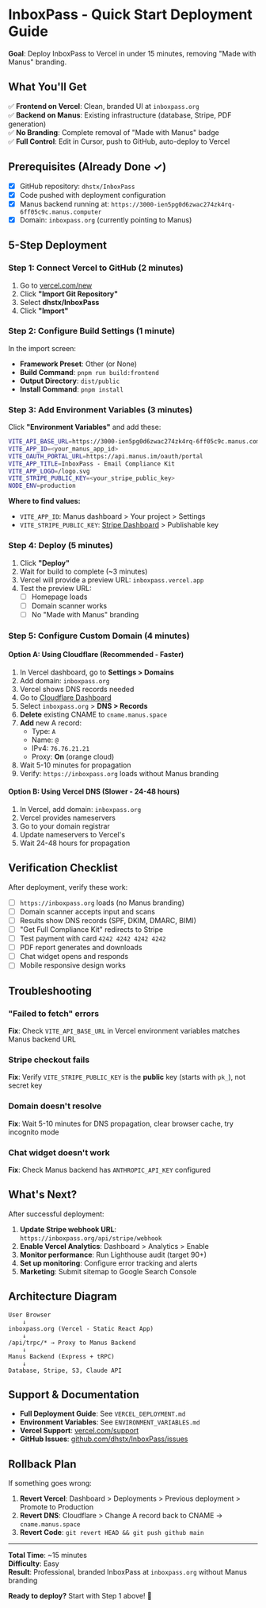# InboxPass - Quick Start Deployment Guide

**Goal**: Deploy InboxPass to Vercel in under 15 minutes, removing "Made with Manus" branding.

## What You'll Get

✅ **Frontend on Vercel**: Clean, branded UI at `inboxpass.org`  
✅ **Backend on Manus**: Existing infrastructure (database, Stripe, PDF generation)  
✅ **No Branding**: Complete removal of "Made with Manus" badge  
✅ **Full Control**: Edit in Cursor, push to GitHub, auto-deploy to Vercel  

## Prerequisites (Already Done ✓)

- [x] GitHub repository: `dhstx/InboxPass`
- [x] Code pushed with deployment configuration
- [x] Manus backend running at: `https://3000-ien5pg0d6zwac274zk4rq-6ff05c9c.manus.computer`
- [x] Domain: `inboxpass.org` (currently pointing to Manus)

## 5-Step Deployment

### Step 1: Connect Vercel to GitHub (2 minutes)

1. Go to [vercel.com/new](https://vercel.com/new)
2. Click **"Import Git Repository"**
3. Select **dhstx/InboxPass**
4. Click **"Import"**

### Step 2: Configure Build Settings (1 minute)

In the import screen:

- **Framework Preset**: Other (or None)
- **Build Command**: `pnpm run build:frontend`
- **Output Directory**: `dist/public`
- **Install Command**: `pnpm install`

### Step 3: Add Environment Variables (3 minutes)

Click **"Environment Variables"** and add these:

```bash
VITE_API_BASE_URL=https://3000-ien5pg0d6zwac274zk4rq-6ff05c9c.manus.computer
VITE_APP_ID=<your_manus_app_id>
VITE_OAUTH_PORTAL_URL=https://api.manus.im/oauth/portal
VITE_APP_TITLE=InboxPass - Email Compliance Kit
VITE_APP_LOGO=/logo.svg
VITE_STRIPE_PUBLIC_KEY=<your_stripe_public_key>
NODE_ENV=production
```

**Where to find values:**
- `VITE_APP_ID`: Manus dashboard > Your project > Settings
- `VITE_STRIPE_PUBLIC_KEY`: [Stripe Dashboard](https://dashboard.stripe.com/apikeys) > Publishable key

### Step 4: Deploy (5 minutes)

1. Click **"Deploy"**
2. Wait for build to complete (~3 minutes)
3. Vercel will provide a preview URL: `inboxpass.vercel.app`
4. Test the preview URL:
   - [ ] Homepage loads
   - [ ] Domain scanner works
   - [ ] No "Made with Manus" branding

### Step 5: Configure Custom Domain (4 minutes)

#### Option A: Using Cloudflare (Recommended - Faster)

1. In Vercel dashboard, go to **Settings > Domains**
2. Add domain: `inboxpass.org`
3. Vercel shows DNS records needed
4. Go to [Cloudflare Dashboard](https://dash.cloudflare.com)
5. Select `inboxpass.org` > **DNS > Records**
6. **Delete** existing CNAME to `cname.manus.space`
7. **Add** new A record:
   - Type: `A`
   - Name: `@`
   - IPv4: `76.76.21.21`
   - Proxy: **On** (orange cloud)
8. Wait 5-10 minutes for propagation
9. Verify: `https://inboxpass.org` loads without Manus branding

#### Option B: Using Vercel DNS (Slower - 24-48 hours)

1. In Vercel, add domain: `inboxpass.org`
2. Vercel provides nameservers
3. Go to your domain registrar
4. Update nameservers to Vercel's
5. Wait 24-48 hours for propagation

## Verification Checklist

After deployment, verify these work:

- [ ] `https://inboxpass.org` loads (no Manus branding)
- [ ] Domain scanner accepts input and scans
- [ ] Results show DNS records (SPF, DKIM, DMARC, BIMI)
- [ ] "Get Full Compliance Kit" redirects to Stripe
- [ ] Test payment with card `4242 4242 4242 4242`
- [ ] PDF report generates and downloads
- [ ] Chat widget opens and responds
- [ ] Mobile responsive design works

## Troubleshooting

### "Failed to fetch" errors
**Fix**: Check `VITE_API_BASE_URL` in Vercel environment variables matches Manus backend URL

### Stripe checkout fails
**Fix**: Verify `VITE_STRIPE_PUBLIC_KEY` is the **public** key (starts with `pk_`), not secret key

### Domain doesn't resolve
**Fix**: Wait 5-10 minutes for DNS propagation, clear browser cache, try incognito mode

### Chat widget doesn't work
**Fix**: Check Manus backend has `ANTHROPIC_API_KEY` configured

## What's Next?

After successful deployment:

1. **Update Stripe webhook URL**: `https://inboxpass.org/api/stripe/webhook`
2. **Enable Vercel Analytics**: Dashboard > Analytics > Enable
3. **Monitor performance**: Run Lighthouse audit (target 90+)
4. **Set up monitoring**: Configure error tracking and alerts
5. **Marketing**: Submit sitemap to Google Search Console

## Architecture Diagram

```
User Browser
    ↓
inboxpass.org (Vercel - Static React App)
    ↓
/api/trpc/* → Proxy to Manus Backend
    ↓
Manus Backend (Express + tRPC)
    ↓
Database, Stripe, S3, Claude API
```

## Support & Documentation

- **Full Deployment Guide**: See `VERCEL_DEPLOYMENT.md`
- **Environment Variables**: See `ENVIRONMENT_VARIABLES.md`
- **Vercel Support**: [vercel.com/support](https://vercel.com/support)
- **GitHub Issues**: [github.com/dhstx/InboxPass/issues](https://github.com/dhstx/InboxPass/issues)

## Rollback Plan

If something goes wrong:

1. **Revert Vercel**: Dashboard > Deployments > Previous deployment > Promote to Production
2. **Revert DNS**: Cloudflare > Change A record back to CNAME → `cname.manus.space`
3. **Revert Code**: `git revert HEAD && git push github main`

---

**Total Time**: ~15 minutes  
**Difficulty**: Easy  
**Result**: Professional, branded InboxPass at `inboxpass.org` without Manus branding  

**Ready to deploy?** Start with Step 1 above! 🚀

